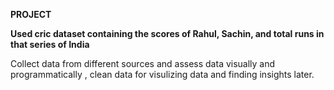 **PROJECT**

**Used cric dataset containing the scores of Rahul, Sachin, and total runs in that series of India**

Collect data from different sources and assess data visually and programmatically , clean data for visulizing data and finding insights later.
